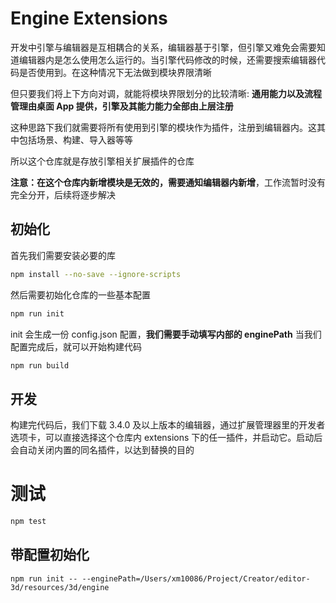 # Engine Extensions

开发中引擎与编辑器是互相耦合的关系，编辑器基于引擎，但引擎又难免会需要知道编辑器内是怎么使用怎么运行的。当引擎代码修改的时候，还需要搜索编辑器代码是否使用到。在这种情况下无法做到模块界限清晰

但只要我们将上下方向对调，就能将模块界限划分的比较清晰: **通用能力以及流程管理由桌面 App 提供，引擎及其能力能力全部由上层注册**

这种思路下我们就需要将所有使用到引擎的模块作为插件，注册到编辑器内。这其中包括场景、构建、导入器等等

所以这个仓库就是存放引擎相关扩展插件的仓库

**注意：在这个仓库内新增模块是无效的，需要通知编辑器内新增**，工作流暂时没有完全分开，后续将逐步解决

## 初始化

首先我们需要安装必要的库

```bash
npm install --no-save --ignore-scripts
```

然后需要初始化仓库的一些基本配置

```bash
npm run init
```

init 会生成一份 config.json 配置，**我们需要手动填写内部的 enginePath**
当我们配置完成后，就可以开始构建代码

```bash
npm run build
```

## 开发

构建完代码后，我们下载 3.4.0 及以上版本的编辑器，通过扩展管理器里的开发者选项卡，可以直接选择这个仓库内 extensions 下的任一插件，并启动它。启动后会自动关闭内置的同名插件，以达到替换的目的

# 测试

```bash
npm test
```

## 带配置初始化

```
npm run init -- --enginePath=/Users/xm10086/Project/Creator/editor-3d/resources/3d/engine
```
